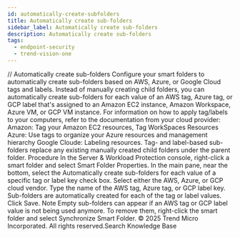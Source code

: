 ```yaml
---
id: automatically-create-subfolders
title: Automatically create sub-folders
sidebar_label: Automatically create sub-folders
description: Automatically create sub-folders
tags:
  - endpoint-security
  - trend-vision-one
---
```


/*<![CDATA[*/ $('#title').html($('meta[name=map-description]').attr('content')); /*]]>*/ Automatically create sub-folders Configure your smart folders to automatically create sub-folders based on AWS, Azure, or Google Cloud tags and labels. Instead of manually creating child folders, you can automatically create sub-folders for each value of an AWS tag, Azure tag, or GCP label that's assigned to an Amazon EC2 instance, Amazon Workspace, Azure VM, or GCP VM instance. For information on how to apply tag/labels to your computers, refer to the documentation from your cloud provider: Amazon: Tag your Amazon EC2 resources, Tag WorkSpaces Resources Azure: Use tags to organize your Azure resources and management hierarchy Google Cloude: Labeling resources. Tag- and label-based sub-folders replace any existing manually created child folders under the parent folder. Procedure In the Server & Workload Protection console, right-click a smart folder and select Smart Folder Properties. In the main pane, near the bottom, select the Automatically create sub-folders for each value of a specific tag or label key check box. Select either the AWS, Azure, or GCP cloud vendor. Type the name of the AWS tag, Azure tag, or GCP label key. Sub-folders are automatically created for each of the tag or label values. Click Save. Note Empty sub-folders can appear if an AWS tag or GCP label value is not being used anymore. To remove them, right-click the smart folder and select Synchronize Smart Folder. © 2025 Trend Micro Incorporated. All rights reserved.Search Knowledge Base